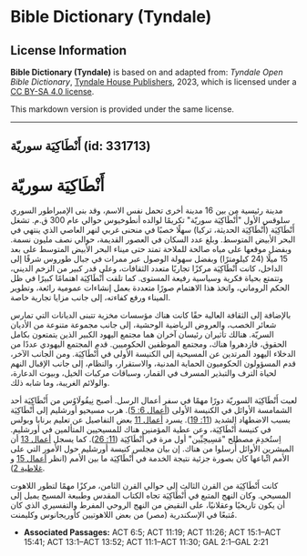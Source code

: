 # Bible Dictionary (Tyndale)

## License Information

**Bible Dictionary (Tyndale)** is based on and adapted from: _Tyndale Open Bible Dictionary_, [Tyndale House Publishers](https://tyndaleopenresources.com/), 2023, which is licensed under a [CC BY-SA 4.0 license](https://creativecommons.org/licenses/by-sa/4.0/legalcode.en).

This markdown version is provided under the same license.



--------------------------------

## أَنْطَاكِيَة سوريّة (id: 331713)

أَنْطَاكِيَة سوريّة
===================

مدينة رئيسية من بين 16 مدينة أخرى تحمل نفس الاسم، وقد بنى الإمبراطور السوري سلوقس الأول "أَنْطَاكِيَة سوريّة" تكريمًا لوالده أنطوخيوس حوالي عام 300 ق.م. تشغل أَنْطَاكِيَة (أَنْطَاكِيَة الحديثة، تركيا) سهلًا خصبًا في منحنى غربي لنهر العاصي الذي ينتهي في البحر الأبيض المتوسط. وبلغ عدد السكان في العصور القديمة، حوالي نصف مليون نسمة. وبفضل موقعها على مياه صالحة للملاحة تمتد حتى ميناء البحر الأبيض المتوسط على بعد 15 ميلًا (24 كيلومترًا) وبفضل سهولة الوصول عبر ممرات في جبال طوروس شرقًا إلى الداخل، كانت أَنْطَاكِيَة مركزًا تجاريًا متعدد الثقافات، وعلى قدر كبير من الزخم الديني، وتتمتع بحياة فكرية وسياسية رفيعة المستوى. كما تلقت أَنْطَاكِيَة اهتمامًا كبيرًا في ظل الحكم الروماني، واتخذ هذا الاهتمام صورًا متعددة بعمل إنشاءات عمومية رائعة، وتطوير الميناء ورفع كفاءته، إلى جانب مزايا تجارية خاصة.

بالإضافة إلى الثقافة العالية حقًا كانت هناك مؤسسات مخزية تتبنى الديانات التي تمارس شعائر الخصب، والعروض الرياضية الوحشية، إلى جانب مجموعة متنوعة من الأديان السريّة. هنالك تأثيران رئيسان آخران هما مجتمع اليهود الكبير الذين يتمتعون بكامل الحقوق، فازدهروا هناك، ومجتمع الموظفين الحكوميين. قدم المجتمع اليهودي عددًا من الدخلاء اليهود المرتدين عن المسيحية إلى الكنيسة الأولى في أَنْطَاكِيَة. ومن الجانب الآخر، قدم المسؤولون الحكوميون الحماية المدنية، والاستقرار، والنظام، إلى جانب الإقبال النهم لحياة الترف والتبذير المسرف في القمار، وسباقات مركبات الخيل، وبيوت الدعارة، والولائم الغريبة، وما شابه ذلك.

لعبت أَنْطَاكِيَة السوريّة دورًا مهمًا في سفر أعمال الرسل. أصبح نِيقُولَاوُس من أَنْطَاكِيَة أحد الشمامسة الأوائل في الكنيسة الأولى ([أعمال 6: 5](https://ref.ly/Acts6:5)). هرب مسيحيو أورشليم إلى أَنْطَاكِيَة بسبب الاضطهاد الشديد ([11: 19](https://ref.ly/Acts11:19)). يسرد [أعمال 11](https://ref.ly/Acts11:1-Acts11:30) بعض التفاصيل عن تعليم برنابا وبولس في كنيسة أَنْطَاكِيَة، وعن عطية المؤمنين هناك للمسيحيين المتألمين في أورشليم. اِستُخدِمَ مصطلح "مَسِيحِيِّين" أول مرة في أَنْطَاكِيَة ([11: 26](https://ref.ly/Acts11:26)). كما يسجل [أعمال 13](https://ref.ly/Acts13:1-Acts13:52) أن المبشرين الأوائل أُرسلوا من هناك. إن بيان مجلس كنيسة أورشليم حول الأمور التي على الأمم اتِّباعها كان بصورة جزئية نتيجة الخدمة في أَنْطَاكِيَة ما بين الأمم (انظر [أعمال 15](https://ref.ly/Acts15:1-Acts15:41) و [غلاطية 2](https://ref.ly/Gal2:1-Gal2:21)).

كانت أَنْطَاكِيَة من القرن الثالث إلى حوالي القرن الثامن، مركزًا مهمًا لتطور اللاهوت المسيحي. وكان النهج المتبع في أَنْطَاكِيَة تجاه الكتاب المقدس وطبيعة المسيح يميل إلى أن يكون تاريخيًا وعقلانيًا، على النقيض من النهج الروحي المفرط والتفسيري الذي كان مُتبعًا في الإسكندرية (مصر) من بعض اللاهوتيين كأوريجانوس وكليمنت.

* **Associated Passages:** ACT 6:5; ACT 11:19; ACT 11:26; ACT 15:1–ACT 15:41; ACT 13:1–ACT 13:52; ACT 11:1–ACT 11:30; GAL 2:1–GAL 2:21

